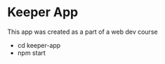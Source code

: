 # Keeper App
 This app was created as a part of a web dev course

 <ul>
    <li>cd keeper-app</li>
    <li>npm start</li>
 </ul>
